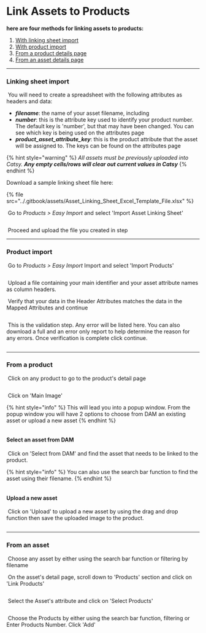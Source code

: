 # Link Assets to Products

**here are four methods for linking assets to products:**

1. [With linking sheet import](link-assets-to-products.md#linking-sheet-import)
2. [With product import](link-assets-to-products.md#product-import)
3. [From a product details page](link-assets-to-products.md#from-a-product)
4. [From an asset details page](link-assets-to-products.md#from-an-asset)

***

### Linking sheet import

<img src="../.gitbook/assets/image (565).png" alt="" data-size="line"> You will need to create a spreadsheet with the following attributes as headers and data:

* _**filename**_: the name of your asset filename, including&#x20;
* _**number**_: this is the attribute key used to identify your product number. The default key is 'number', but that may have been changed. You can see which key is being used on the attributes page
* _**product\_asset\_attribute\_key**_: this is the product attribute that the asset will be assigned to. The keys can be found on the attributes page

{% hint style="warning" %}
_All assets must be previously uploaded into Catsy. **Any empty cells/rows will clear out current values in Catsy**_
{% endhint %}

Download a sample linking sheet file here:

{% file src="../.gitbook/assets/Asset_Linking_Sheet_Excel_Template_File.xlsx" %}

<img src="../.gitbook/assets/image (567).png" alt="" data-size="line"> Go to _Products > Easy Import_ and select 'Import Asset Linking Sheet'

<figure><img src="../.gitbook/assets/image (871).png" alt=""><figcaption></figcaption></figure>

<img src="../.gitbook/assets/image (568).png" alt="" data-size="line"> Proceed and upload the file you created in step <img src="../.gitbook/assets/image (566).png" alt="" data-size="line">

***

### Product import

<img src="../.gitbook/assets/image (389).png" alt="" data-size="line"> Go to _Products > Easy Import_ Import and select 'Import Products'

<figure><img src="../.gitbook/assets/image (872).png" alt=""><figcaption></figcaption></figure>

<img src="../.gitbook/assets/image (569).png" alt="" data-size="line"> Upload a file containing your main identifier and your asset attribute names as column headers.

<img src="../.gitbook/assets/image (570).png" alt="" data-size="line"> Verify that your data in the Header Attributes matches the data in the Mapped Attributes and continue

<figure><img src="../.gitbook/assets/image (873).png" alt=""><figcaption></figcaption></figure>

<img src="../.gitbook/assets/image (571).png" alt="" data-size="line"> This is the validation step. Any error will be listed here. You can also download a full and an error only report to help determine the reason for any errors. Once verification is complete click continue.

<figure><img src="../.gitbook/assets/image (629).png" alt=""><figcaption></figcaption></figure>

***

### From a product

<img src="../.gitbook/assets/image (394).png" alt="" data-size="line"> Click on any product to go to the product's detail page

<figure><img src="../.gitbook/assets/image (630).png" alt=""><figcaption></figcaption></figure>

<img src="../.gitbook/assets/image (395).png" alt="" data-size="line"> Click on 'Main Image'

{% hint style="info" %}
This will lead you into a popup window. From the popup window you will have 2 options to choose from DAM an existing asset or upload a new asset
{% endhint %}

<figure><img src="../.gitbook/assets/image (632).png" alt=""><figcaption></figcaption></figure>

#### Select an asset from DAM

<img src="../.gitbook/assets/image (397).png" alt="" data-size="line"> Click on 'Select from DAM' and find the asset that needs to be linked to the product.

{% hint style="info" %}
You can also use the search bar function to find the asset using their filename.
{% endhint %}

<figure><img src="../.gitbook/assets/image (633).png" alt=""><figcaption></figcaption></figure>

#### Upload a new asset

<img src="../.gitbook/assets/image (572).png" alt="" data-size="line"> Click on 'Upload' to upload a new asset by using the drag and drop function then save the uploaded image to the product.

<figure><img src="../.gitbook/assets/image (634).png" alt=""><figcaption></figcaption></figure>

***

### From an asset

<img src="../.gitbook/assets/image (399).png" alt="" data-size="line"> Choose any asset by either using the search bar function or filtering by filename

<img src="../.gitbook/assets/image (573).png" alt="" data-size="line"> On the asset's detail page, scroll down to 'Products' section and click on 'Link Products'

<figure><img src="../.gitbook/assets/image (636).png" alt=""><figcaption></figcaption></figure>

<img src="../.gitbook/assets/image (574).png" alt="" data-size="line"> Select the Asset's attribute and click on 'Select Products'

<figure><img src="../.gitbook/assets/image (875).png" alt=""><figcaption></figcaption></figure>

<img src="../.gitbook/assets/image (575).png" alt="" data-size="line"> Choose the Products by either using the search bar function, filtering or Enter Products Number. Click 'Add'

<figure><img src="../.gitbook/assets/image (637).png" alt=""><figcaption></figcaption></figure>

